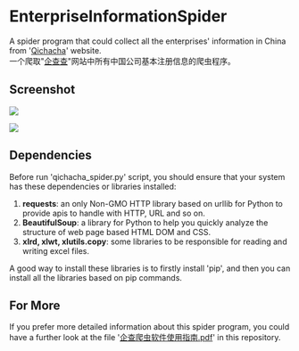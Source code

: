 # EnterpriseInformationSpider
A spider program that could collect all the enterprises' information in China from '[Qichacha](http://www.qichacha.com/)' website.<br>
一个爬取"[企查查](http://www.qichacha.com/)"网站中所有中国公司基本注册信息的爬虫程序。

## Screenshot
![](http://yaochenkun.cn/wordpress/wp-content/uploads/2017/01/33123.png)

![](http://yaochenkun.cn/wordpress/wp-content/uploads/2017/01/12.png)

## Dependencies
Before run 'qichacha_spider.py' script, you should ensure that your system has these dependencies or libraries installed:

1. __requests__: an only Non-GMO HTTP library based on urllib for Python to provide apis to handle with HTTP, URL and so on.
2. __BeautifulSoup__: a library for Python to help you quickly analyze the structure of web page based HTML DOM and CSS.
3. __xlrd, xlwt, xlutils.copy__: some libraries to be responsible for reading and writing excel files.

A good way to install these libraries is to firstly install 'pip', and then you can install all the libraries based on pip commands.

## For More
If you prefer more detailed information about this spider program, you could have a further look at the file '[企查爬虫软件使用指南.pdf](https://github.com/yaochenkun/EnterpriseInformationSpider/blob/master/企查爬虫软件使用指南.pdf)' in this repository.

